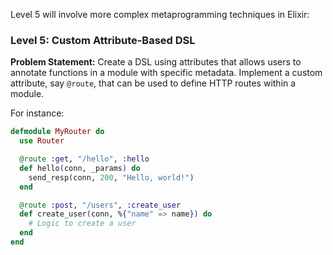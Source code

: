 Level 5 will involve more complex metaprogramming techniques in Elixir:

### Level 5: Custom Attribute-Based DSL

**Problem Statement:**
Create a DSL using attributes that allows users to annotate functions in a module with specific metadata. Implement a custom attribute, say `@route`, that can be used to define HTTP routes within a module.

For instance:
```elixir
defmodule MyRouter do
  use Router

  @route :get, "/hello", :hello
  def hello(conn, _params) do
    send_resp(conn, 200, "Hello, world!")
  end

  @route :post, "/users", :create_user
  def create_user(conn, %{"name" => name}) do
    # Logic to create a user
  end
end
